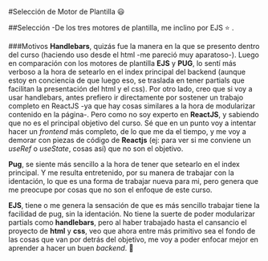 #Selección de Motor de Plantilla :smiley:

##Selección
-De los tres motores de plantilla, me inclino por EJS :star: .

###Motivos
**Handlebars**, quizás fue la manera en la que se presento dentro del curso (haciendo uso desde el html -me pareció muy aparatoso-). Luego en comparación con los motores de plantilla **EJS** y **PUG**, lo sentí más verboso a la hora de setearlo en el index principal del backend (aunque estoy en conciencia de que luego eso, se traslada en tener partials que facilitan la presentación del html y el css). Por otro lado, creo que si voy a usar handlebars, antes prefiero ir directamente por sostener un trabajo completo en ReactJS -ya que hay cosas similares a la hora de modularizar contenido en la página-. Pero como no soy experto en **ReactJS**, y sabiendo que no es el principal objetivo del curso. Sé que en un punto voy a intentar hacer un *frontend* más completo, de lo que me da el tiempo, y me voy a demorar con piezas de código de **Reactjs** (ej: para ver si me conviene un *useRef* o *useState*, cosas así) que no son el objetivo.

**Pug**, se siente más sencillo a la hora de tener que setearlo en el index principal. Y me resulta entretenido, por su manera de trabajar con la identación, lo que es una forma de trabajar nueva para mi, pero genera que me preocupe por cosas que no son el enfoque de este curso.

**EJS**, tiene o me genera la sensación de que es más sencillo trabajar tiene la facilidad de pug, sin la identación. No tiene la suerte de poder modularizar partials como **handlebars**, pero al haber trabajado hasta el cansancio el proyecto de **html** y **css**, veo que ahora entre más primitivo sea el fondo de las cosas que van por detrás del objetivo, me voy a poder enfocar mejor en aprender a hacer un buen *backend*. :metal: